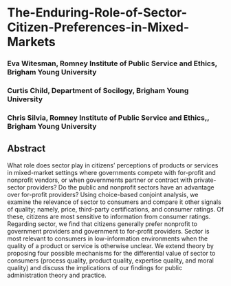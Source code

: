 # The-Enduring-Role-of-Sector-Citizen-Preferences-in-Mixed-Markets
### Eva Witesman, Romney Institute of Public Service and Ethics, Brigham Young University
### Curtis Child, Department of Socilogy, Brigham Young University
### Chris Silvia, Romney Institute of Public Service and Ethics,, Brigham Young University

## Abstract
What role does sector play in citizens’ perceptions of products or services in mixed-market settings where governments compete with for-profit and nonprofit vendors, or when governments partner or contract with private-sector providers? Do the public and nonprofit sectors have an advantage over for-profit providers? Using choice-based conjoint analysis, we examine the relevance of sector to consumers and compare it other signals of quality; namely, price, third-party certifications, and consumer ratings. Of these, citizens are most sensitive to information from consumer ratings. Regarding sector, we find that citizens generally prefer nonprofit to government providers and government to for-profit providers. Sector is most relevant to consumers in low-information environments when the quality of a product or service is otherwise unclear. We extend theory by proposing four possible mechanisms for the differential value of sector to consumers (process quality, product quality, expertise quality, and moral quality) and discuss the implications of our findings for public administration theory and practice. 
